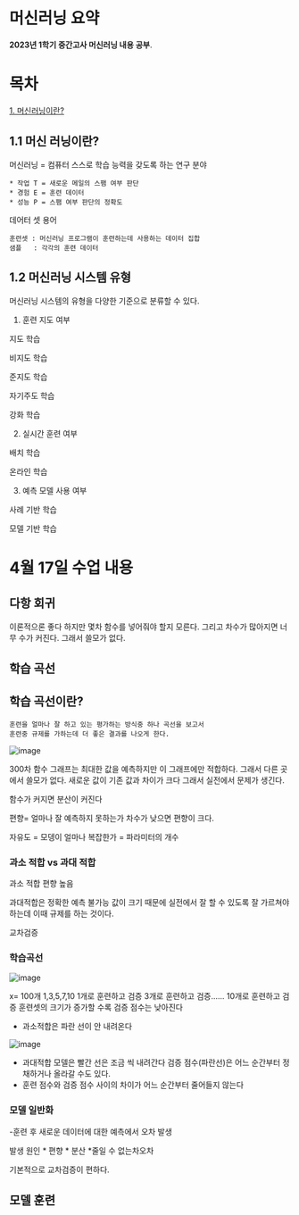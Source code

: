 <a class="anchor" id="0"></a>
# **머신러닝 요약**

**2023년 1학기 중간고사 머신러닝 내용 공부**.

<a class="anchor" id="0.1"></a>

# 목차
[1. 머신러닝이란?](#1)

## 1.1 머신 러닝이란?<a class="anchor" id="1"></a>

머신러닝 = 컴퓨터 스스로 학습 능력을 갖도록 하는 연구 분야


    * 작업 T = 새로운 메일의 스팸 여부 판단
    * 경험 E = 훈련 데이터
    * 성능 P = 스팸 여부 판단의 정확도

데어터 셋 용어

    훈련셋 : 머신러닝 프로그램이 훈련하는데 사용하는 데이터 집합
    샘플   : 각각의 훈련 데이터
    
## 1.2 머신러닝 시스템 유형

머신러닝 시스템의 유형을 다양한 기준으로 분류할 수 있다.

1. 훈련 지도 여부

지도 학습

비지도 학습

준지도 학습

자기주도 학습

강화 학습

2. 실시간 훈련 여부

배치 학습

온라인 학습

3. 예측 모델 사용 여부

사례 기반 학습

모델 기반 학습


     
# 4월 17일 수업 내용

## 다항 회귀

이론적으론 좋다 하지만 몇차 함수를 넣어줘야 할지 모른다. 그리고 차수가 많아지면 너무 수가 커진다.
그래서 쓸모가 없다.

## 학습 곡선

## 학습 곡선이란?

    훈련을 얼마나 잘 하고 있는 평가하는 방식중 하나 곡선을 보고서
    훈련중 규제를 가하는데 더 좋은 결과를 나오게 한다.

![image](https://user-images.githubusercontent.com/112872986/232418981-b3ff9947-d7f3-4442-94e8-0b70c0782d4f.png)

300차 함수 그래프는 최대한 값을 예측하지만 이 그래프에만 적합하다. 그래서 다른 곳에서 쓸모가 없다.
새로운 값이 기존 값과 차이가 크다 그래서 실전에서 문제가 생긴다.

함수가 커지면 분산이 커진다

편향= 얼마나 잘 예측하지 못하는가 차수가 낮으면 편향이 크다.

자유도 = 모뎅이 얼마나 복잡한가 = 파라미터의 개수

### 과소 적합 vs 과대 적합

과소 적합 편향 높음 

과대적합은 정확한 예측 불가능 값이 크기 때문에 실전에서 잘 할 수 있도록 잘 가르쳐야하는데 
이때 규제를 하는 것이다.

교차검증

### 학습곡선

![image](https://user-images.githubusercontent.com/112872986/232422540-8a164001-fec2-4737-b2d0-ff5ca1e238ce.png)

x= 100개 1,3,5,7,10 1개로 훈련하고 검증 3개로 훈련하고 검증...... 10개로 훈련하고 검증
훈련셋의 크기가 증가할 수록 검증 점수는 낮아진다

* 과소적합은 파란 선이 안 내려온다

![image](https://user-images.githubusercontent.com/112872986/232423500-86d720c0-d945-4ff3-a390-4bd284a26c70.png)

* 과대적합 모델은 빨간 선은 조금 씩 내려간다 검증 점수(파란선)은 어느 순간부터 정채하거나 올라갈 수도 있다.
* 훈련 점수와 검증 점수 사이의 차이가 어느 순간부터 줄어들지 않는다

### 모델 일반화

-훈련 후 새로운 데이터에 대한 예측에서 오차 발생

발생 원인
    * 편향
    * 분산
    *줄일 수 없는차오차

기본적으로 교차검증이 편하다.

## 모델 훈련










